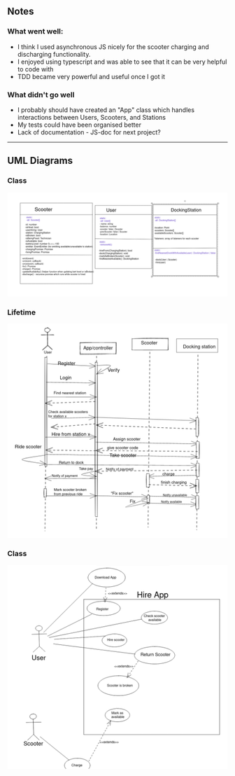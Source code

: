 ## Notes

### What went well:

- I think I used asynchronous JS nicely for the scooter charging and discharging functionality.
- I enjoyed using typescript and was able to see that it can be very helpful to code with
- TDD became very powerful and useful once I got it

### What didn't go well

- I probably should have created an "App" class which handles interactions between Users, Scooters, and Stations
- My tests could have been organised better
- Lack of documentation - JS-doc for next project?

---

## UML Diagrams

### Class

![](./UML-diagrams/images/class-diagram.png)

### Lifetime

![](./UML-diagrams/images/lifetime-diagram.png)

### Class

![](./UML-diagrams/images/use-case-diagram.png)
